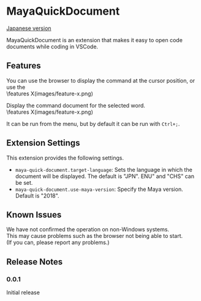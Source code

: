 # MayaQuickDocument
[Japanese version](./README_jp.md)


MayaQuickDocument is an extension that makes it easy to open code documents while coding in VSCode.

## Features
You can use the browser to display the command at the cursor position, or use the  
\features X\(images/feature-x.png\)  

Display the command document for the selected word.  
\features X\(images/feature-x.png\)  

It can be run from the menu, but by default it can be run with `Ctrl+;`.  

## Extension Settings

This extension provides the following settings.

* `maya-quick-document.target-language`: Sets the language in which the document will be displayed. The default is "JPN". ENU" and "CHS" can be set.
* `maya-quick-document.use-maya-version`: Specify the Maya version. Default is "2018".

## Known Issues

We have not confirmed the operation on non-Windows systems.  
This may cause problems such as the browser not being able to start.  
(If you can, please report any problems.)

## Release Notes

### 0.0.1
Initial release
